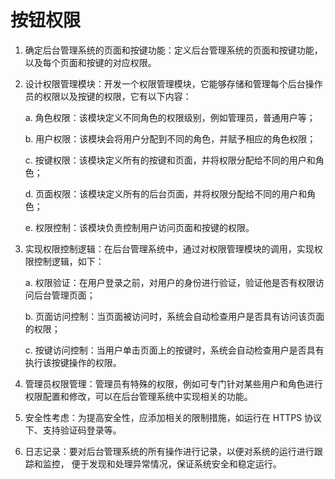 # 按钮权限

1. 确定后台管理系统的页面和按键功能：定义后台管理系统的页面和按键功能，以及每个页面和按键的对应权限。

2. 设计权限管理模块：开发一个权限管理模块，它能够存储和管理每个后台操作员的权限以及按键的权限，它有以下内容：

   a. 角色权限：该模块定义不同角色的权限级别，例如管理员，普通用户等；

   b. 用户权限：该模块会将用户分配到不同的角色，并赋予相应的角色权限；

   c. 按键权限：该模块定义所有的按键和页面，并将权限分配给不同的用户和角色；

   d. 页面权限：该模块定义所有的后台页面，并将权限分配给不同的用户和角色；

   e. 权限控制：该模块负责控制用户访问页面和按键的权限。

3. 实现权限控制逻辑：在后台管理系统中，通过对权限管理模块的调用，实现权限控制逻辑，如下：

   a. 权限验证：在用户登录之前，对用户的身份进行验证，验证他是否有权限访问后台管理页面；

   b. 页面访问控制：当页面被访问时，系统会自动检查用户是否具有访问该页面的权限；

   c. 按键访问控制：当用户单击页面上的按键时，系统会自动检查用户是否具有执行该按键操作的权限。

4. 管理员权限管理：管理员有特殊的权限，例如可专门针对某些用户和角色进行权限配置和修改，可以在后台管理系统中实现相关的功能。

5. 安全性考虑：为提高安全性，应添加相关的限制措施，如运行在 HTTPS 协议下、支持验证码登录等。

6. 日志记录：要对后台管理系统的所有操作进行记录，以便对系统的运行进行跟踪和监控， 便于发现和处理异常情况，保证系统安全和稳定运行。